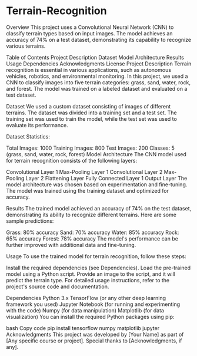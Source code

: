 # Terrain-Recognition

Overview
This project uses a Convolutional Neural Network (CNN) to classify terrain types based on input images. The model achieves an accuracy of 74% on a test dataset, demonstrating its capability to recognize various terrains.

Table of Contents
Project Description
Dataset
Model Architecture
Results
Usage
Dependencies
Acknowledgments
License
Project Description
Terrain recognition is essential in various applications, such as autonomous vehicles, robotics, and environmental monitoring. In this project, we used a CNN to classify images into five terrain categories: grass, sand, water, rock, and forest. The model was trained on a labeled dataset and evaluated on a test dataset.

Dataset
We used a custom dataset consisting of images of different terrains. The dataset was divided into a training set and a test set. The training set was used to train the model, while the test set was used to evaluate its performance.

Dataset Statistics:

Total Images: 1000
Training Images: 800
Test Images: 200
Classes: 5 (grass, sand, water, rock, forest)
Model Architecture
The CNN model used for terrain recognition consists of the following layers:

Convolutional Layer 1
Max-Pooling Layer 1
Convolutional Layer 2
Max-Pooling Layer 2
Flattening Layer
Fully Connected Layer 1
Output Layer
The model architecture was chosen based on experimentation and fine-tuning. The model was trained using the training dataset and optimized for accuracy.

Results
The trained model achieved an accuracy of 74% on the test dataset, demonstrating its ability to recognize different terrains. Here are some sample predictions:

Grass: 80% accuracy
Sand: 70% accuracy
Water: 85% accuracy
Rock: 65% accuracy
Forest: 78% accuracy
The model's performance can be further improved with additional data and fine-tuning.

Usage
To use the trained model for terrain recognition, follow these steps:

Install the required dependencies (see Dependencies).
Load the pre-trained model using a Python script.
Provide an image to the script, and it will predict the terrain type.
For detailed usage instructions, refer to the project's source code and documentation.

Dependencies
Python 3.x
TensorFlow (or any other deep learning framework you used)
Jupyter Notebook (for running and experimenting with the code)
Numpy (for data manipulation)
Matplotlib (for data visualization)
You can install the required Python packages using pip:

bash
Copy code
pip install tensorflow numpy matplotlib jupyter
Acknowledgments
This project was developed by [Your Name] as part of [Any specific course or project]. Special thanks to [Acknowledgments, if any].
